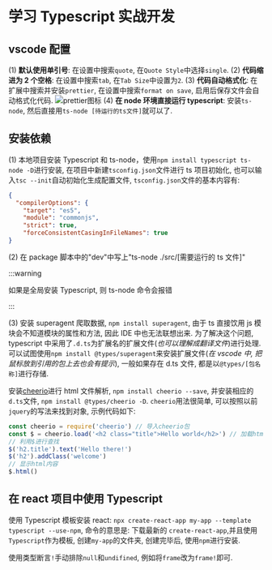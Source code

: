 # 学习 Typescript 实战开发

## vscode 配置

(1) **默认使用单引号**: 在设置中搜索`quote`, 在`Quote Style`中选择`single`.
(2) **代码缩进为 2 个空格**: 在设置中搜索`tab`, 在`Tab Size`中设置为`2`.
(3) **代码自动格式化**: 在扩展中搜索并安装`prettier`, 在设置中搜索`format on save`, 启用后保存文件会自动格式化代码.
![prettier图标](https://s1.ax1x.com/2020/04/04/G0uHyV.png)
(4) **在 node 环境直接运行 typescript**: 安装`ts-node`, 然后直接用`ts-node [待运行的ts文件]`就可以了.

## 安装依赖

(1) 本地项目安装 Typescript 和 ts-node，使用`npm install typescript ts-node -D`进行安装, 在项目中新建`tsconfig.json`文件进行 ts 项目初始化, 也可以输入`tsc --init`自动初始化生成配置文件, `tsconfig.json`文件的基本内容有:

```json
{
  "compilerOptions": {
    "target": "es5",
    "module": "commonjs",
    "strict": true,
    "forceConsistentCasingInFileNames": true
}
```

(2) 在 package 脚本中的"dev"中写上"ts-node ./src/[需要运行的 ts 文件]"

:::warning

如果是全局安装 Typescript, 则 ts-node 命令会报错

:::

(3) 安装 superagent 爬取数据, `npm install superagent`, 由于 ts 直接饮用 js 模块会不知道模块的属性和方法, 因此 IDE 中也无法联想出来. 为了解决这个问题, typescript 中采用了`.d.ts`为扩展名的扩展文件(_也可以理解成翻译文件_)进行处理. 可以试图使用`npm install @types/superagent`来安装扩展文件(_在 vscode 中, 把鼠标放到引用的包上去也会有提示_), 一般如果存在 d.ts 文件, 都是以`@types/[包名称]`进行存储.

安装[cheerio](https://github.com/cheeriojs/cheerio)进行 html 文件解析, `npm install cheerio --save`, 并安装相应的`d.ts`文件, `npm install @types/cheerio -D`. `cheerio`用法很简单, 可以按照以前`jquery`的写法来找到对象, 示例代码如下:

```js
const cheerio = require('cheerio') // 导入cheerio包
const $ = cheerio.load('<h2 class="title">Hello world</h2>') // 加载html内容, 赋值给$变量
// 利用$进行查找
$('h2.title').text('Hello there!')
$('h2').addClass('welcome')
// 显示html内容
$.html()
```

## 在 react 项目中使用 Typescript

使用 Typescript 模板安装 react: `npx create-react-app my-app --template typescript --use-npm`, 命令的意思是: 下载最新的 `create-react-app`,并且使用`Typescript`作为模板, 创建`my-app`的文件夹, 创建完毕后, 使用`npm`进行安装.

使用类型断言`!`手动排除`null`和`undifined`, 例如将`frame`改为`frame!`即可.
